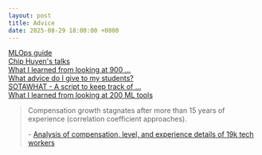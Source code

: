 ```yaml
---
layout: post
title: Advice
date: 2025-08-29 18:00:00 +0800
---
```

[MLOps guide](https://huyenchip.com/mlops/)  
[Chip Huyen's talks](https://www.youtube.com/watch?v=98o_L3jlixw&list=PLqGT7Mfu5DIy8foorUr-z_QQbzTP6TJPj&index=1)  
[What I learned from looking at 900 ...](https://huyenchip.com//2024/03/14/ai-oss.html)  
[What advice do I give to my students?](https://thoughtforms.life/what-advice-do-i-give-to-my-students/)  
[SOTAWHAT - A script to keep track of ...](https://huyenchip.com/2018/10/04/sotawhat.html)  
[What I learned from looking at 200 ML tools](https://huyenchip.com/2020/06/22/mlops.html)  
> Compensation growth stagnates after more than 15 years of experience (correlation coefficient approaches).  
>
> \- [Analysis of compensation, level, and experience details of 19k tech workers](https://huyenchip.com/2020/01/18/tech-workers-19k-compensation-details.html)  
